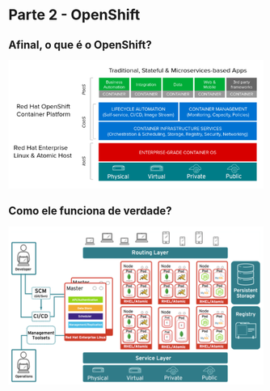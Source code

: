 # Parte 2 - OpenShift

## Afinal, o que é o OpenShift?

![](../.gitbook/assets/openshift-positioning-1.png)

## Como ele funciona de verdade?

![](../.gitbook/assets/openshift-architecture-1.png)

